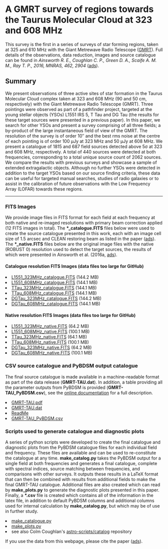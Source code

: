 # A GMRT survey of regions towards the Taurus Molecular Cloud at 323 and 608 MHz

<p>This survey is the first in a series of surveys of star forming regions, taken at 325 and 610 MHz with the Giant Metrewave Radio Telescope (<a href="http://www.gmrt.ncra.tifr.res.in/">GMRT</a>). Full details of the observations, data reduction, images and source catalogue can be found in <i>Ainsworth R. E., Coughlan C. P., Green D. A., Scaife A. M. M., Ray T. P., 2016, MNRAS, 462, 2904</i> (<a href="http://adsabs.harvard.edu/abs/2016MNRAS.462.2904A">ads</a>). </p>

<h2>Summary</h2>

<p>We present observations of three active sites of star formation in the Taurus Molecular Cloud complex taken at 323 and 608 MHz (90 and 50 cm, respectively) with the Giant Metrewave Radio Telescope (GMRT). Three pointings were observed as part of a pathfinder project, targeted at the young stellar objects (YSOs) L1551 IRS 5, T Tau and DG Tau (the results for these target sources were presented in a previous paper). In this paper, we search for other YSOs and present a survey comprising of all three fields; a by-product of the large instantaneous field of view of the GMRT. The resolution of the survey is of order 10&#8243; and the best rms noise at the centre of each pointing is of order 100 &#956;Jy at 323 MHz and 50 &#956;Jy at 608 MHz. We present a catalogue of 1815 and 687 field sources detected above 5&#963; at 323 and 608 MHz, respectively. A total of 440 sources were detected at both frequencies, corresponding to a total unique source count of 2062 sources. We compare the results with previous surveys and showcase a sample of extended extragalactic objects. Although no further YSOs were detected in addition to the target YSOs based on our source finding criteria, these data can be useful for targeted manual searches, studies of radio galaxies or to assist in the calibration of future observations with the Low Frequency Array (LOFAR) towards these regions.</p>

<HR WIDTH="100%">

<h3>FITS Images</h3>
<p>We provide image files in FITS format for each field at each frequency at both native and re-imaged resolutions with primary beam correction applied (12 FITS images in total). The <b>*_catalogue.FITS</b> files below were used to create the source catalogue presented in this work, each with an image cell size of 1.5 arcsec and CLEAN restoring beam as listed in the paper (<a href="http://adsabs.harvard.edu/abs/2016MNRAS.462.2904A">ads</a>). The <b>*_native.FITS</b> files below are the original image files with the native (ROBUST 0) resolution used to detect the target sources, the results of which were presented in Ainsworth et al. (2016a, <a href="http://adsabs.harvard.edu/abs/2016MNRAS.459.1248A">ads</a>). </p>

<h4>Catalogue resolution FITS Images (data files too large for GitHub)</h4>
      <li><a href="https://homepages.dias.ie/rainsworth/GMRT-TAU_catalogue/L1551_323MHz_catalogue.FITS">L1551_323MHz_catalogue.FITS</a> (144.2 MB)
      <li><a href="https://homepages.dias.ie/rainsworth/GMRT-TAU_catalogue/L1551_608MHz_catalogue.FITS">L1551_608MHz_catalogue.FITS</a> (144.1 MB)
      <li><a href="https://homepages.dias.ie/rainsworth/GMRT-TAU_catalogue/TTau_323MHz_catalogue.FITS">TTau_323MHz_catalogue.FITS</a> (144.1 MB)
      <li><a href="https://homepages.dias.ie/rainsworth/GMRT-TAU_catalogue/TTau_608MHz_catalogue.FITS">TTau_608MHz_catalogue.FITS</a> (144.1 MB)
      <li><a href="https://homepages.dias.ie/rainsworth/GMRT-TAU_catalogue/DGTau_323MHz_catalogue.FITS">DGTau_323MHz_catalogue.FITS</a> (144.2 MB)
      <li><a href="https://homepages.dias.ie/rainsworth/GMRT-TAU_catalogue/DGTau_608MHz_catalogue.FITS">DGTau_608MHz_catalogue.FITS</a> (144.1 MB)

<h4>Native resolution FITS Images (data files too large for GitHub)</h4>
      <li><a href="https://homepages.dias.ie/rainsworth/GMRT-TAU_catalogue/L1551_323MHz_native.FITS">L1551_323MHz_native.FITS</a> (64.2 MB)
      <li><a href="https://homepages.dias.ie/rainsworth/GMRT-TAU_catalogue/L1551_608MHz_native.FITS">L1551_608MHz_native.FITS</a> (100.1 MB)
      <li><a href="https://homepages.dias.ie/rainsworth/GMRT-TAU_catalogue/TTau_323MHz_native.FITS">TTau_323MHz_native.FITS</a> (64.1 MB)
      <li><a href="https://homepages.dias.ie/rainsworth/GMRT-TAU_catalogue/TTau_608MHz_native.FITS">TTau_608MHz_native.FITS</a> (100.1 MB)
      <li><a href="https://homepages.dias.ie/rainsworth/GMRT-TAU_catalogue/DGTau_323MHz_native.FITS">DGTau_323MHz_native.FITS</a> (64.2 MB)
      <li><a href="https://homepages.dias.ie/rainsworth/GMRT-TAU_catalogue/DGTau_608MHz_native.FITS">DGTau_608MHz_native.FITS</a> (100.1 MB)


<h3>CSV source catalogue and PyBDSM output catalogue</h3>
<p>The final source catalogue is made available in a machine-readable format as part of the data release (<b>GMRT-TAU.dat</b>). In addition, a table providing all the parameter outputs from PyBDSM is provided (<b>GMRT-TAU_PyBDSM.csv</b>), see the <a href="http://www.astron.nl/citt/pybdsm/">online documentation</a> for a full description. </p>
      <li><a href="https://github.com/rainsworth/GMRT-TAU_catalogue/GMRT-TAU.pdf">GMRT-TAU.pdf</a>
      <li><a href="https://github.com/rainsworth/GMRT-TAU_catalogue/GMRT-TAU.dat">GMRT-TAU.dat</a>
      <li><a href="https://github.com/rainsworth/GMRT-TAU_catalogue/ReadMe">ReadMe</a>
      <li><a href="https://github.com/rainsworth/GMRT-TAU_catalogue/GMRT-TAU_PyBDSM.csv">GMRT-TAU_PyBDSM.csv</a>


<h3>Scripts used to generate catalogue and diagnostic plots</h3>
<p>A series of python scripts were developed to create the final catalogue and diagnostic plots from the PyBDSM catalogue files for each individual field and frequency. These files are available and can be used to re-constitute the catalogue at any time. <b>make_catalog.py</b> takes the PyBDSM output for a single field at both frequencies and generates a final catalogue,  complete with spectral indices, source matching between frequencies, and comparisons with other surveys. It outputs these results in a LaTeX format that can then be combined with results from additional fields to make the final GMRT-TAU catalogue. Additional files are also created which can read by <b>make_plots.py</b> to generate the diagnostic plots presented in this paper. Finally, a <b>*.csv</b> file is created which contains all of the information in the latex file, in addition to default PyBDSM columns and additional columns used for internal calculation by <b>make_catalog.py</b>, but which may be of use in further study.</p>
      <li><a href="https://github.com/rainsworth/GMRT-TAU_catalogue/blob/master/make_catalogue.py">make_catalogue.py</a>
      <li><a href="https://github.com/rainsworth/GMRT-TAU_catalogue/blob/master/make_plots.py">make_plots.py</a>
      <li>see also Colm Coughlan's <a href="https://github.com/colmcoughlan/astro-scripts/tree/master/catalog">astro-scripts/catalog</a> repository

<p>If you use the data from this webpage, please cite the paper (<a href="http://adsabs.harvard.edu/abs/2016MNRAS.462.2904A">ads</a>).</p>














